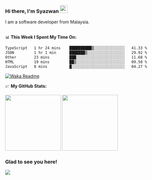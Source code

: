 ### Hi there, I'm Syazwan <img src="https://media.giphy.com/media/hvRJCLFzcasrR4ia7z/giphy.gif" width="25px">
I am a software developer from Malaysia.
<br/><br/>

📊 **This Week I Spent My Time On:**
<!--START_SECTION:waka-->

```txt
TypeScript   1 hr 24 mins    ██████████▒░░░░░░░░░░░░░░   41.33 %
JSON         1 hr 1 min      ███████▒░░░░░░░░░░░░░░░░░   29.92 %
Other        23 mins         ███░░░░░░░░░░░░░░░░░░░░░░   11.68 %
HTML         19 mins         ██▒░░░░░░░░░░░░░░░░░░░░░░   09.58 %
JavaScript   8 mins          █░░░░░░░░░░░░░░░░░░░░░░░░   04.27 %
```

<!--END_SECTION:waka-->
[![Waka Readme](https://github.com/syazwanz/syazwanz/actions/workflows/wakatime.yml/badge.svg)](https://github.com/syazwanz/syazwanz/actions/workflows/wakatime.yml)

📈 **My GitHub Stats:**

<p>
  <img height="180em" src="https://github-readme-stats.vercel.app/api?username=syazwanz&show_icons=true&hide_border=false&&count_private=true&include_all_commits=true" />
  <img height="180em" src="https://github-readme-stats.vercel.app/api/top-langs/?username=syazwanz&exclude_repo=KNN-Image-Classification&show_icons=true&hide_border=false&layout=compact&langs_count=8"/>
</p>

### Glad to see you here!
![](https://visitor-badge.glitch.me/badge?page_id=syazwanz.syazwanz)
